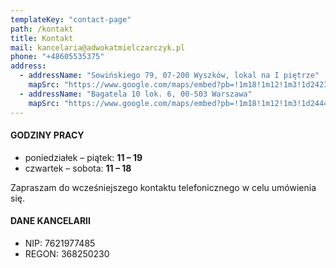 ```yaml
---
templateKey: "contact-page"
path: /kontakt
title: Kontakt
mail: kancelaria@adwokatmielczarczyk.pl
phone: "+48605535375"
address:
  - addressName: "Sowińskiego 79, 07-200 Wyszków, lokal na I piętrze"
    mapSrc: "https://www.google.com/maps/embed?pb=!1m18!1m12!1m3!1d2423.6282566100504!2d21.45033831563092!3d52.59441397982838!2m3!1f0!2f0!3f0!3m2!1i1024!2i768!4f13.1!3m3!1m2!1s0x471ee5a41859da33%3A0x3041da208338d7d4!2zR2VuZXJhxYJhIErDs3plZmEgU293acWEc2tpZWdvIDc5LCAwNy0yMDAgV3lzemvDs3c!5e0!3m2!1spl!2spl!4v1579461559393!5m2!1spl!2spl"
  - addressName: "Bagatela 10 lok. 6, 00-503 Warszawa"
    mapSrc: "https://www.google.com/maps/embed?pb=!1m18!1m12!1m3!1d2444.6289460325133!2d21.020950015796068!3d52.213790179757346!2m3!1f0!2f0!3f0!3m2!1i1024!2i768!4f13.1!3m3!1m2!1s0x471ecce0bc46c809%3A0x73bb305b89cac97f!2sBagatela%2010%2F6%2C%2000-001%20Warszawa!5e0!3m2!1spl!2spl!4v1579463027877!5m2!1spl!2spl"
---
```


#### GODZINY PRACY

- poniedziałek – piątek: **11 – 19**
- czwartek – sobota: **11 – 18**

Zapraszam do wcześniejszego kontaktu telefonicznego w celu umówienia się.

#### DANE KANCELARII

- NIP: 7621977485
- REGON: 368250230
